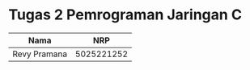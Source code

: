 # Tugas 2 Pemrograman Jaringan C

| Nama             | NRP            |
|:----------------:|:--------------:|
| Revy Pramana     | 5025221252     |
